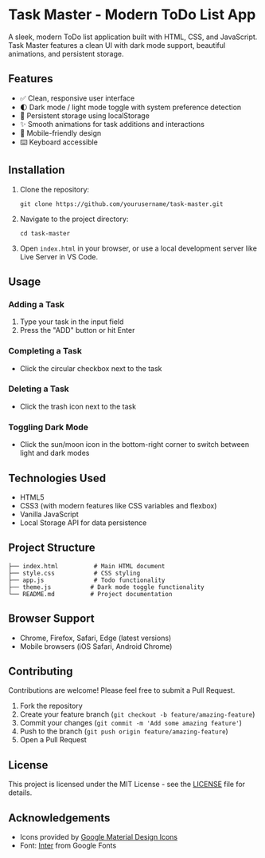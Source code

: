 # Task Master - Modern ToDo List App

A sleek, modern ToDo list application built with HTML, CSS, and JavaScript. Task Master features a clean UI with dark mode support, beautiful animations, and persistent storage.

<!-- ![Task Master App Screenshot](screenshots/taskmaster-screenshot.png) -->

## Features

- ✅ Clean, responsive user interface
- 🌓 Dark mode / light mode toggle with system preference detection
- 💾 Persistent storage using localStorage
- ✨ Smooth animations for task additions and interactions
- 📱 Mobile-friendly design
- ⌨️ Keyboard accessible

<!-- ## Live Demo

[View the live demo](#) Add your deployment link when available -->

## Installation

1. Clone the repository:

   ```
   git clone https://github.com/yourusername/task-master.git
   ```

2. Navigate to the project directory:

   ```
   cd task-master
   ```

3. Open `index.html` in your browser, or use a local development server like Live Server in VS Code.

## Usage

### Adding a Task

1. Type your task in the input field
2. Press the "ADD" button or hit Enter

### Completing a Task

- Click the circular checkbox next to the task

### Deleting a Task

- Click the trash icon next to the task

### Toggling Dark Mode

- Click the sun/moon icon in the bottom-right corner to switch between light and dark modes

## Technologies Used

- HTML5
- CSS3 (with modern features like CSS variables and flexbox)
- Vanilla JavaScript
- Local Storage API for data persistence

## Project Structure

```
├── index.html          # Main HTML document
├── style.css           # CSS styling
├── app.js              # Todo functionality
├── theme.js           # Dark mode toggle functionality
└── README.md          # Project documentation
```

## Browser Support

- Chrome, Firefox, Safari, Edge (latest versions)
- Mobile browsers (iOS Safari, Android Chrome)

## Contributing

Contributions are welcome! Please feel free to submit a Pull Request.

1. Fork the repository
2. Create your feature branch (`git checkout -b feature/amazing-feature`)
3. Commit your changes (`git commit -m 'Add some amazing feature'`)
4. Push to the branch (`git push origin feature/amazing-feature`)
5. Open a Pull Request

## License

This project is licensed under the MIT License - see the [LICENSE](LICENSE) file for details.

## Acknowledgements

- Icons provided by [Google Material Design Icons](https://material.io/resources/icons/)
- Font: [Inter](https://fonts.google.com/specimen/Inter) from Google Fonts
